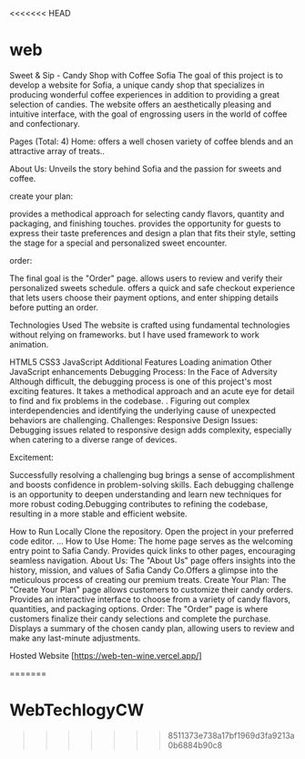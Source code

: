 <<<<<<< HEAD
# web
Sweet & Sip - Candy Shop with Coffee
Sofia
The goal of this project is to develop a website for Sofia, a unique candy shop that specializes in producing wonderful coffee experiences in addition to providing a great selection of candies. The website offers an aesthetically pleasing and intuitive interface, with the goal of engrossing users in the world of coffee and confectionary.

Pages (Total: 4)
Home: offers a well chosen variety of coffee blends and an attractive array of treats..

About Us: Unveils the story behind Sofia and the passion for sweets and coffee.


create your plan: 

provides a methodical approach for selecting candy flavors, quantity and packaging, and finishing touches.
provides the opportunity for guests to express their taste preferences and design a plan that fits their style, setting the stage for a special and personalized sweet encounter.


order:

The final goal is the "Order" page.
allows users to review and verify their personalized sweets schedule.
offers a quick and safe checkout experience that lets users choose their payment options, and enter shipping details before putting an order.


Technologies Used
The website is crafted using fundamental technologies without relying on frameworks. but I have used framework to work animation.

HTML5
CSS3
JavaScript
Additional Features
Loading animation
Other JavaScript enhancements
Debugging Process: In the Face of Adversity
Although difficult, the debugging process is one of this project's most exciting features. It takes a methodical approach and an acute eye for detail to find and fix problems in the codebase.
. Figuring out complex interdependencies and identifying the underlying cause of unexpected behaviors are challenging.
Challenges:
Responsive Design Issues: Debugging issues related to responsive design adds complexity, especially when catering to a diverse range of devices.

Excitement:

Successfully resolving a challenging bug brings a sense of accomplishment and boosts confidence in problem-solving skills.
Each debugging challenge is an opportunity to deepen understanding and learn new techniques for more robust coding.Debugging contributes to refining the codebase, resulting in a more stable and efficient website.

How to Run Locally
Clone the repository.
Open the project in your preferred code editor.
...
How to Use
Home:
The home page serves as the welcoming entry point to Safia Candy.
Provides quick links to other pages, encouraging seamless navigation.
About Us:
The "About Us" page offers insights into the history, mission, and values of Safia Candy Co.Offers a glimpse into the meticulous process of creating our premium treats.
Create Your Plan:
The "Create Your Plan" page allows customers to customize their candy orders.
Provides an interactive interface to choose from a variety of candy flavors, quantities, and packaging options.
Order:
The "Order" page is where customers finalize their candy selections and complete the purchase.
Displays a summary of the chosen candy plan, allowing users to review and make any last-minute adjustments.

Hosted Website
[https://web-ten-wine.vercel.app/]


=======
# WebTechlogyCW
>>>>>>> 8511373e738a17bf1969d3fa9213a0b6884b90c8
